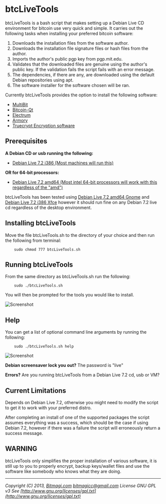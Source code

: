 btcLiveTools
=============

btcLiveTools is a bash script that makes setting up a Debian Live CD environment for bitcoin use very quick and simple.   It carries out the following tasks when installing your preferred bitcoin software:

1.  Downloads the installation files from the software author.
2.  Downloads the installation file signature files or hash files from the author.
3.  Imports the author's public pgp key from pgp.mit.edu.
4.  Validates that the downloaded files are genuine using the author's public key.  If the validation fails the script fails with an error message.
5.  The dependencies, if there are any, are downloaded using the default Debian repositories using apt.
6.  The software installer for the software chosen will be ran.

Currently btcLiveTools provides the option to install the following software:

*  [MultiBit](https://multibit.org/)
*  [Bitcoin-Qt](http://bitcoin.org/en/download)
*  [Electrum](https://electrum.org/)
*  [Armory](https://bitcoinarmory.com/)
*  [Truecrypt Encryption software](http://www.truecrypt.org/)


Prerequisites
---------------
**A Debian CD or usb running the following:**

* [Debian Live 7.2 i386 (Most machines will run this)](http://live.debian.net/cdimage/release/stable+nonfree/i386/iso-hybrid/)

**OR for 64-bit processors:**

*  [Debian Live 7.2 amd64 (Most intel 64-bit processors will work with this regardless of the "amd")](http://live.debian.net/cdimage/release/stable+nonfree/amd64/iso-hybrid/)


btcLiveTools has been tested using [Debian Live 7.2 amd64 Gnome](http://live.debian.net/cdimage/release/stable+nonfree/amd64/iso-hybrid/debian-live-7.2-amd64-gnome-desktop+nonfree.iso) and [Debian Live 7.2 i386 Xfce](http://live.debian.net/cdimage/release/stable+nonfree/i386/iso-hybrid/debian-live-7.2-i386-xfce-desktop+nonfree.iso) however it should run fine on any Debian 7.2 live cd regardless of the desktop environment.

Installing btcLiveTools
------------------------
Move the file btcLiveTools.sh to the directory of your choice and then run the following from terminal:

        sudo chmod 777 btcLiveTools.sh

Running btcLiveTools
----------------------
From the same directory as btcLiveTools.sh run the following:

        sudo ./btcLiveTools.sh
You will then be prompted for the tools you would like to install.  

![Screenshot](https://bitmagi.com/btcLiveTools.png "Screenshot")

Help
-----
You can get a list of optional command line arguments by running the following:

        sudo ./btcLiveTools.sh help

![Screenshot](https://bitmagi.com/btcLiveTools2.png "Screenshot")        

**Debian screensaver lock you out?**  The password is "live"

**Errors?**   Are you running btcLiveTools from a Debian Live 7.2 cd, usb or VM?



Current Limitations
--------------------
Depends on Debian Live 7.2, otherwise you might need to modify the script to get it to work with your preferred distro.

After completing an install of one of the supported packages the script assumes everything was a success, which should be the case if using Debian 7.2, however if there was a failure the script will erroneously return a success message.

WARNING
---------
btcLiveTools only simplifies the proper installation of various software, it is still up to you to properly encrypt, backup keys/wallet files and use the software like somebody who knows what they are doing.
***
*Copyright (C) 2013, [Bitmagi.com](https://bitmagi.com)    bitmagicc@gmail.com*
*License GNU GPL v3*
*See [http://www.gnu.org/licenses/gpl.txt](http://www.gnu.org/licenses/gpl.txt)*
